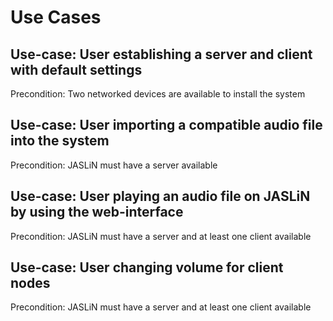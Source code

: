 # Use Cases

## Use-case: User establishing a server and client with default settings
Precondition: Two networked devices are available to install the system

## Use-case: User importing a compatible audio file into the system
Precondition: JASLiN must have a server available

## Use-case: User playing an audio file on JASLiN by using the web-interface
Precondition: JASLiN must have a server and at least one client available

## Use-case: User changing volume for client nodes
Precondition: JASLiN must have a server and at least one client available
